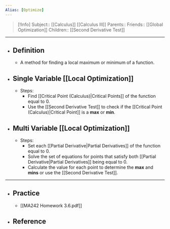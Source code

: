 ```yaml
---
Alias: [Optimize]
---
```

> [!Info]
> Subject:: [[Calculus]] [[Calculus III]]
> Parents:: 
> Friends:: [[Global Optimization]]
> Children:: [[Second Derivative Test]]
---
- ## Definition
	- A method for finding a local maximum or minimum of a function.
- ## Single Variable [[Local Optimization]]
	- Steps:
		- Find [[Critical Point (Calculus)|Critical Points]] of the function equal to $0$.
		- Use the [[Second Derivative Test]] to check if the [[Critical Point (Calculus)|Critical Point]] is a **max** or **min**.
- ## Multi Variable [[Local Optimization]]
	- Steps:
		- Set each [[Partial Derivative|Partial Derivatives]] of the function equal to $0$.
		- Solve the set of equations for points that satisfy both [[Partial Derivative|Partial Derivatives]] being equal to $0$.
		- Calculate the value for each point to determine the **max** and **mins** or use the [[Second Derivative Test]].
---
- ## Practice
	- [[MA242 Homework 3.6.pdf]]
- ## Reference